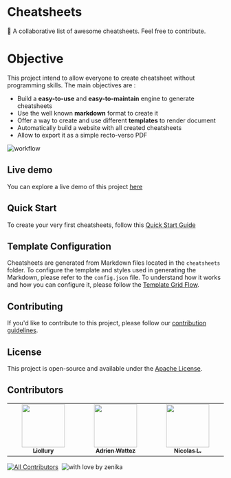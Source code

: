 

# Cheatsheets

🤩 A collaborative list of awesome cheatsheets. Feel free to contribute.

# Objective 

This project intend to allow everyone to create cheatsheet without programming skills.
The main objectives are :
 - Build a **easy-to-use** and **easy-to-maintain** engine to generate cheatsheets
 - Use the well known **markdown** format to create it
 - Offer a way to create and use different **templates** to render document
 - Automatically build a website with all created cheatsheets
 - Allow to export it as a simple recto-verso PDF

![workflow](https://github.com/zenika-open-source/cheatsheets/blob/main/workflow.png?raw=true)

## Live demo
You can explore a live demo of this project [here](https://zenika-open-source.github.io/cheatsheets/)

## Quick Start
To create your very first cheatsheets, follow this [Quick Start Guide](https://zenika-open-source.github.io/cheatsheets/quick-start/) 

## Template Configuration
Cheatsheets are generated from Markdown files located in the `cheatsheets` folder. To configure the template and styles used in generating the Markdown, please refer to the `config.json` file. To understand how it works and how you can configure it, please follow the [Template Grid Flow](https://zenika-open-source.github.io/cheatsheets/template-grid-flow/).

## Contributing
If you'd like to contribute to this project, please follow our [contribution guidelines](CONTRIBUTING.md).

## License
This project is open-source and available under the [Apache License](LICENSE).

## Contributors

<!-- ALL-CONTRIBUTORS-LIST:START - Do not remove or modify this section -->
<!-- prettier-ignore-start -->
<!-- markdownlint-disable -->
<table>
  <tbody>
    <tr>
      <td align="center" valign="top" width="14.28%"><a href="https://github.com/Liollury"><img src="https://avatars.githubusercontent.com/u/16292348?v=4" width="100px;" alt=""/><br /><sub><b>Liollury</b></sub></a></td>
      <td align="center" valign="top" width="14.28%"><a href="https://github.com/awattez"><img src="https://avatars.githubusercontent.com/u/3267806?v=4" width="100px;" alt=""/><br /><sub><b>Adrien Wattez</b></sub></a></td>
      <td align="center" valign="top" width="14.28%"><a href="http://nkcreation.com"><img src="https://avatars.githubusercontent.com/u/4450152?v=4" width="100px;" alt=""/><br /><sub><b>Nicolas L.</b></sub></a></td>
    </tr>
  </tbody>
</table>

<!-- markdownlint-restore -->
<!-- prettier-ignore-end -->

<!-- ALL-CONTRIBUTORS-LIST:END -->

[![All Contributors](https://img.shields.io/github/all-contributors/zenika-open-source/cheatsheets?color=ee8449&style=round-square)](#contributors)
&nbsp;![with love by zenika](https://img.shields.io/badge/With%20%E2%9D%A4%EF%B8%8F%20by-Zenika-b51432.svg?link=https://oss.zenika.com)
